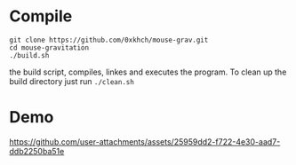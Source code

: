 # Compile
```
git clone https://github.com/0xkhch/mouse-grav.git
cd mouse-gravitation
./build.sh
```
the build script, compiles, linkes and executes the program. To clean up the build directory just run `./clean.sh`

# Demo
https://github.com/user-attachments/assets/25959dd2-f722-4e30-aad7-ddb2250ba51e
